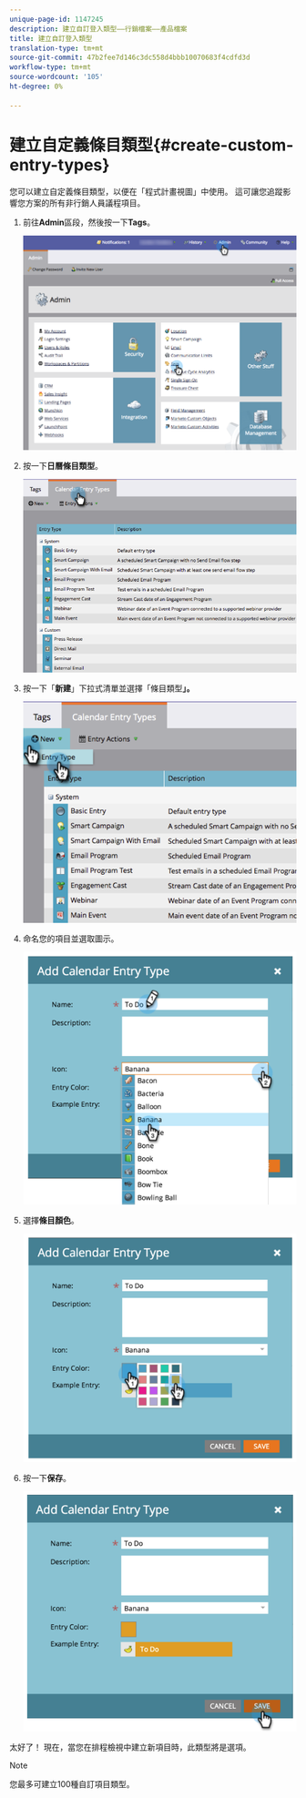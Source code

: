 ```yaml
---
unique-page-id: 1147245
description: 建立自訂登入類型——行銷檔案——產品檔案
title: 建立自訂登入類型
translation-type: tm+mt
source-git-commit: 47b2fee7d146c3dc558d4bbb10070683f4cdfd3d
workflow-type: tm+mt
source-wordcount: '105'
ht-degree: 0%

---
```



# 建立自定義條目類型{#create-custom-entry-types}

您可以建立自定義條目類型，以便在「程式計畫視圖」中使用。 這可讓您追蹤影響您方案的所有非行銷人員議程項目。

1. 前往&#x200B;**Admin**&#x200B;區段，然後按一下&#x200B;**Tags**。

   ![](assets/admintags.png)

1. 按一下&#x200B;**日曆條目類型**。

   ![](assets/image2014-9-15-15-3a41-3a33.png)

1. 按一下「**新建**」下拉式清單並選擇「條目類型&#x200B;**」。**

   ![](assets/image2014-9-15-15-3a41-3a58.png)

1. 命名您的項目並選取圖示。

   ![](assets/image2014-9-15-16-3a11-3a24.png)

1. 選擇&#x200B;**條目顏色**。

   ![](assets/image2014-9-15-16-3a3-3a55.png)

1. 按一下&#x200B;**保存**。

   ![](assets/image2014-9-15-16-3a4-3a14.png)

太好了！ 現在，當您在排程檢視中建立新項目時，此類型將是選項。

>[!NOTE]
>
>您最多可建立100種自訂項目類型。

